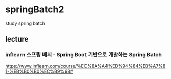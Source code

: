 # springBatch2
study spring batch
## lecture
### inflearn 스프링 배치 - Spring Boot 기반으로 개발하는 Spring Batch
https://www.inflearn.com/course/%EC%8A%A4%ED%94%84%EB%A7%81-%EB%B0%B0%EC%B9%98#
